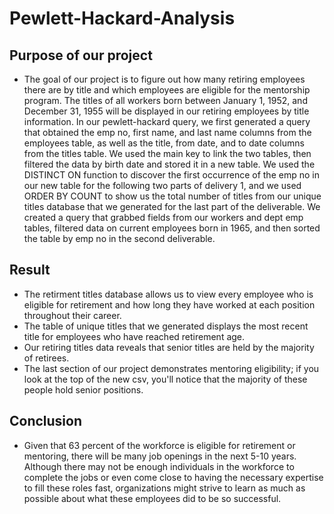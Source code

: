 # Pewlett-Hackard-Analysis
## Purpose of our project
- The goal of our project is to figure out how many retiring employees there are by title and which employees are eligible for the mentorship program. The titles of all workers born between January 1, 1952, and December 31, 1955 will be displayed in our retiring employees by title information. In our pewlett-hackard query, we first generated a query that obtained the emp no, first name, and last name columns from the employees table, as well as the title, from date, and to date columns from the titles table. We used the main key to link the two tables, then filtered the data by birth date and stored it in a new table. We used the DISTINCT ON function to discover the first occurrence of the emp no in our new table for the following two parts of delivery 1, and we used ORDER BY COUNT to show us the total number of titles from our unique titles database that we generated for the last part of the deliverable. We created a query that grabbed fields from our workers and dept emp tables, filtered data on current employees born in 1965, and then sorted the table by emp no in the second deliverable.
## Result
- The retirment titles database allows us to view every employee who is eligible for retirement and how long they have worked at each position throughout their career.
- The table of unique titles that we generated displays the most recent title for employees who have reached retirement age.
- Our retiring titles data reveals that senior titles are held by the majority of retirees.
- The last section of our project demonstrates mentoring eligibility; if you look at the top of the new csv, you'll notice that the majority of these people hold senior positions.
## Conclusion
- Given that 63 percent of the workforce is eligible for retirement or mentoring, there will be many job openings in the next 5-10 years. Although there may not be enough individuals in the workforce to complete the jobs or even come close to having the necessary expertise to fill these roles fast, organizations might strive to learn as much as possible about what these employees did to be so successful.
